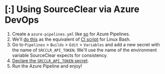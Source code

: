 # [:] Using SourceClear via Azure DevOps

1. Create a `azure-pipelines.yml` like [so](azure-pipelines.yml) for Azure Pipelines.
1. We'll [do this](azure-pipelines.yml#L17-L18) as the equivalent of [CI script](https://help.veracode.com/reader/hHHR3gv0wYc2WbCclECf_A/_p_RJqZHXQ4S5pkjSXCrzQ) for Linux Bash.
1. Go to `Pipelines` > `Builds` > `Edit` > `Variables` and add a new secret with the name of `SRCCLR_API_TOKEN`. We'll use the name of the environment variable SourceClear expects for consistency.
1. [Declare the `SRCCLR_API_TOKEN` secret](azure-pipelines.yml#L12-L14). 
1. Run the Azure Pipeline and enjoy!
